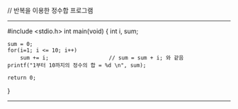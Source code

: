 // 반복을 이용한 정수합 프로그램

-------------------------

#include <stdio.h>
int main(void)
{
    int i, sum;
    
    sum = 0;
    for(i=1; i <= 10; i++)
        sum += i;                   // sum = sum + i; 와 같음
    printf("1부터 10까지의 정수의 합 = %d \n", sum);

    return 0;
}

-------------------------

